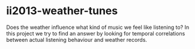 ii2013-weather-tunes
====================

Does the weather influence what kind of music we feel like listening to?
In this project we try to find an answer by looking for temporal correlations between actual listening behaviour and weather records.